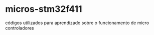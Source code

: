 # micros-stm32f411

códigos utilizados para aprendizado sobre o funcionamento de micro controladores
